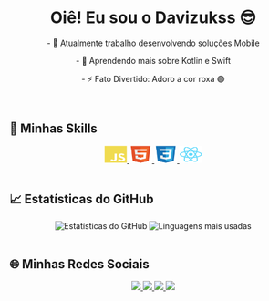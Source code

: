 <div align="center">
  <h1>Oiê! Eu sou o Davizukss 😎</h1>
  <p>- 🔭 Atualmente trabalho desenvolvendo soluções Mobile</p>
  <p>- 🌱 Aprendendo mais sobre Kotlin e Swift</p>
  <p>- ⚡ Fato Divertido: Adoro a cor roxa 🟣</p>
</div>

<br>

## 🚀 Minhas Skills

<div align="center">
  <a href="https://github.com/davizukss">
    <img src="https://raw.githubusercontent.com/devicons/devicon/master/icons/javascript/javascript-plain.svg" alt="JavaScript" height="30" width="40">
    <img src="https://raw.githubusercontent.com/devicons/devicon/master/icons/html5/html5-original.svg" alt="HTML5" height="30" width="40">
    <img src="https://raw.githubusercontent.com/devicons/devicon/master/icons/css3/css3-original.svg" alt="CSS3" height="30" width="40">
    <img src="https://raw.githubusercontent.com/devicons/devicon/master/icons/react/react-original.svg" alt="React" height="30" width="40">
  </a>
</div>

<br>

## 📈 Estatísticas do GitHub

<div align="center">
  <img src="https://github-readme-stats.vercel.app/api?username=davizukss&show_icons=true&theme=radical" alt="Estatísticas do GitHub" />
  <img src="https://github-readme-stats.vercel.app/api/top-langs/?username=davizukss&layout=compact&theme=radical" alt="Linguagens mais usadas" />
</div>

<br>

## 🌐 Minhas Redes Sociais

<div align="center">
  <a href="https://instagram.com/davizuks" target="_blank">
    <img src="https://img.shields.io/badge/-Instagram-%23E4405F?style=for-the-badge&logo=instagram&logoColor=white" target="_blank">
  </a>
  <a href="https://www.twitch.tv/davizuks" target="_blank">
    <img src="https://img.shields.io/badge/Twitch-9146FF?style=for-the-badge&logo=twitch&logoColor=white" target="_blank">
  </a>
  <a href="mailto:davivarelladev@gmail.com">
    <img src="https://img.shields.io/badge/-Gmail-%23333?style=for-the-badge&logo=gmail&logoColor=white" target="_blank">
  </a>
  <a href="https://www.linkedin.com/in/davivarella/" target="_blank">
    <img src="https://img.shields.io/badge/-LinkedIn-%230077B5?style=for-the-badge&logo=linkedin&logoColor=white" target="_blank">
  </a>
</div>
